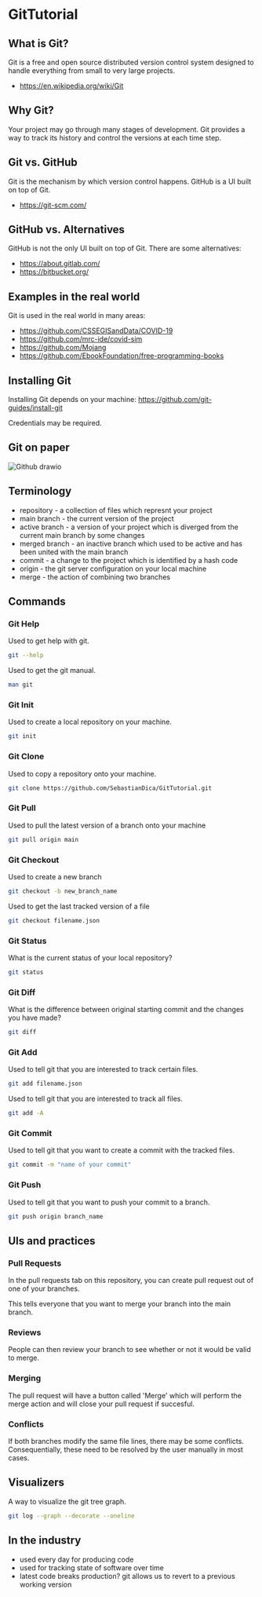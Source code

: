 # GitTutorial

## What is Git?
Git is a free and open source distributed version control system designed to handle everything from small to very large projects.
- https://en.wikipedia.org/wiki/Git

## Why Git?
Your project may go through many stages of development. Git provides a way to track its history and control the versions at each time step.

## Git vs. GitHub
Git is the mechanism by which version control happens. GitHub is a UI built on top of Git.
- https://git-scm.com/

## GitHub vs. Alternatives
GitHub is not the only UI built on top of Git. There are some alternatives:
- https://about.gitlab.com/
- https://bitbucket.org/

## Examples in the real world
Git is used in the real world in many areas:
- https://github.com/CSSEGISandData/COVID-19
- https://github.com/mrc-ide/covid-sim
- https://github.com/Mojang
- https://github.com/EbookFoundation/free-programming-books

## Installing Git
Installing Git depends on your machine:
https://github.com/git-guides/install-git

Credentials may be required.

## Git on paper
![Github drawio](https://user-images.githubusercontent.com/10688697/134654690-e1841c2d-2802-4c3c-9778-f6e0a1b8bdea.png)

## Terminology
- repository - a collection of files which represnt your project
- main branch - the current version of the project
- active branch - a version of your project which is diverged from the current main branch by some changes
- merged branch - an inactive branch which used to be active and has been united with the main branch
- commit - a change to the project which is identified by a hash code
- origin - the git server configuration on your local machine
- merge - the action of combining two branches

## Commands

### Git Help
Used to get help with git.
```bash
git --help
```

Used to get the git manual.
```bash
man git
```

### Git Init
Used to create a local repository on your machine.
```bash
git init
```

### Git Clone
Used to copy a repository onto your machine.
```bash
git clone https://github.com/SebastianDica/GitTutorial.git
```

### Git Pull
Used to pull the latest version of a branch onto your machine
```bash
git pull origin main
```

### Git Checkout
Used to create a new branch
```bash
git checkout -b new_branch_name
```

Used to get the last tracked version of a file
```bash
git checkout filename.json
```

### Git Status
What is the current status of your local repository?
```bash
git status
```

### Git Diff
What is the difference between original starting commit and the changes you have made?
```bash
git diff
```

### Git Add
Used to tell git that you are interested to track certain files.
```bash
git add filename.json
```

Used to tell git that you are interested to track all files.
```bash
git add -A
```

### Git Commit
Used to tell git that you want to create a commit with the tracked files.
```bash
git commit -m "name of your commit"
```

### Git Push
Used to tell git that you want to push your commit to a branch.
```bash
git push origin branch_name
```

## UIs and practices

### Pull Requests
In the pull requests tab on this repository, you can create pull request out of one of your branches.

This tells everyone that you want to merge your branch into the main branch.

### Reviews
People can then review your branch to see whether or not it would be valid to merge.

### Merging
The pull request will have a button called 'Merge' which will perform the merge action and will close your pull request if succesful.

### Conflicts
If both branches modify the same file lines, there may be some conflicts. Consequentially, these need to be resolved by the user manually in most cases.

## Visualizers

A way to visualize the git tree graph.
```bash
git log --graph --decorate --oneline
```

## In the industry
- used every day for producing code
- used for tracking state of software over time
- latest code breaks production? git allows us to revert to a previous working version
